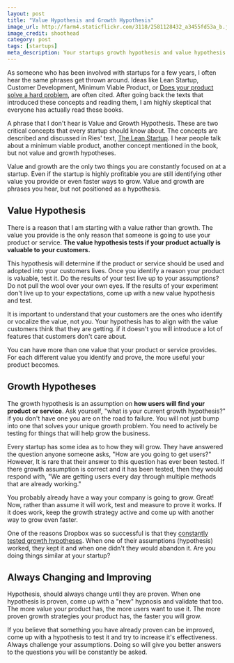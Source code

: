 ```yaml
---
layout: post
title: "Value Hypothesis and Growth Hypothesis"
image_url: http://farm4.staticflickr.com/3118/2581128432_a3455fd53a_b.jpg
image_credit: shoothead
category: post
tags: [startups]
meta_description: Your startups growth hypothesis and value hypothesis are critical to it's success.
---
```


As someone who has been involved with startups for a few years, I often hear the same phrases get thrown around. Ideas like Lean Startup, Customer Development, Minimum Viable Product, or [Does your product solve a hard problem](/2012/02/solving-hard-problems/), are often cited. After going back the texts that introduced these concepts and reading them, I am highly skeptical that everyone has actually read these books.

A phrase that I don't hear is Value and Growth Hypothesis. These are two critical concepts that every startup should know about. The concepts are described and discussed in Ries' text, [The Lean Startup](http://www.amazon.com/gp/product/0307887898/ref=as_li_ss_tl?ie=UTF8&tag=breharsblo-20&linkCode=as2&camp=1789&creative=390957&creativeASIN=0307887898). I hear people talk about a minimum viable product, another concept mentioned in the book, but not value and growth hypotheses.

Value and growth are the only two things you are constantly focused on at a startup. Even if the startup is highly profitable you are still identifying other value you provide or even faster ways to grow. Value and growth are phrases you hear, but not positioned as a hypothesis.

## Value Hypothesis
There is a reason that I am starting with a value rather than growth. The value you provide is the only reason that someone is going to use your product or service. __The value hypothesis tests if your product actually is valuable to your customers.__

This hypothesis will determine if the product or service should be used and adopted into your customers lives. Once you identify a reason your product is valuable, test it. Do the results of your test live up to your assumptions? Do not pull the wool over your own eyes. If the results of your experiment don't live up to your expectations, come up with a new value hypothesis and test.

It is important to understand that your customers are the ones who identify or vocalize the value, not you. Your hypothesis has to align with the value customers think that they are getting. if it doesn't you will introduce a lot of features that customers don't care about.

You can have more than one value that your product or service provides. For each different value you identify and prove, the more useful your product becomes.

## Growth Hypotheses
The growth hypothesis is an assumption on __how users will find your product or service__. Ask yourself, "what is your current growth hypothesis?" if you don't have one you are on the road to failure. You will not just bump into one that solves your unique growth problem. You need to actively be testing for things that will help grow the business. 

Every startup has some idea as to how they will grow. They have answered the question anyone someone asks, "How are you going to get users?" However, It is rare that their answer to this question has ever been tested. If there growth assumption is correct and it has been tested, then they would respond with, "We are getting users every day through multiple methods that are already working."

You probably already have a way your company is going to grow. Great! Now, rather than assume it will work, test and measure to prove it works. If it does work, keep the growth strategy active and come up with another way to grow even faster.

One of the reasons Dropbox was so successful is that they [constantly tested growth hypotheses](http://blog.kissmetrics.com/dropbox-hacked-growth/). When one of their assumptions (hypothesis) worked, they kept it and when one didn't they would abandon it. Are you doing things similar at your  startup?

## Always Changing and Improving
Hypothesis, should always change until they are proven. When one hypothesis is proven, come up with a "new" hypnosis and validate that too. The more value your product has, the more users want to use it. The more proven growth strategies your product has, the faster you will grow.

If you believe that something you have already proven can be improved, come up with a hypothesis to test it and try to increase it's effectiveness. Always challenge your assumptions. Doing so will give you better answers to the questions you will be constantly be asked.

